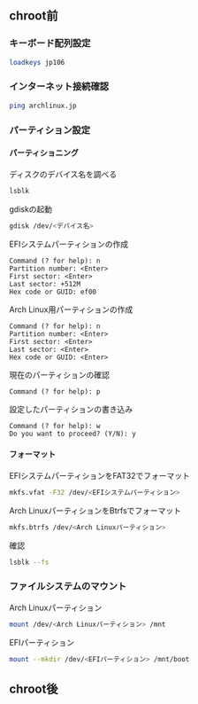 ## chroot前
### キーボード配列設定
```zsh
loadkeys jp106
```
### インターネット接続確認
```zsh
ping archlinux.jp
```
### パーティション設定
#### パーティショニング
ディスクのデバイス名を調べる
```zsh
lsblk
```

gdiskの起動
```zsh
gdisk /dev/<デバイス名>
```

EFIシステムパーティションの作成
```gdisk
Command (? for help): n
Partition number: <Enter>
First sector: <Enter>
Last sector: +512M
Hex code or GUID: ef00
```

Arch Linux用パーティションの作成
```gdisk
Command (? for help): n
Partition number: <Enter>
First sector: <Enter>
Last sector: <Enter>
Hex code or GUID: <Enter>
```

現在のパーティションの確認
```gdisk
Command (? for help): p
```

設定したパーティションの書き込み
```gdisk
Command (? for help): w
Do you want to proceed? (Y/N): y
```
#### フォーマット
EFIシステムパーティションをFAT32でフォーマット
```zsh
mkfs.vfat -F32 /dev/<EFIシステムパーティション>
```

Arch LinuxパーティションをBtrfsでフォーマット
```zsh
mkfs.btrfs /dev/<Arch Linuxパーティション>
```

確認
```zsh
lsblk --fs
```

### ファイルシステムのマウント
Arch Linuxパーティション
```zsh
mount /dev/<Arch Linuxパーティション> /mnt
```

EFIパーティション
```zsh
mount --mkdir /dev/<EFIパーティション> /mnt/boot
```
## chroot後